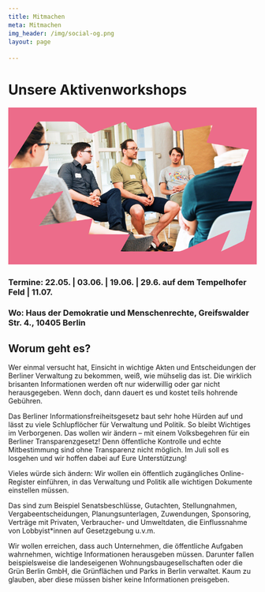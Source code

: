 ```yaml
---
title: Mitmachen
meta: Mitmachen
img_header: /img/social-og.png
layout: page

---
```


# Unsere Aktivenworkshops

<img src="/img/workshop_3.png" alt="" class="img-responsive">

### Termine: 22.05. | 03.06. | 19.06. | 29.6. auf dem Tempelhofer Feld | 11.07.
### Wo: Haus der Demokratie und Menschenrechte, Greifswalder Str. 4., 10405 Berlin

## Worum geht es?
Wer einmal versucht hat, Einsicht in wichtige Akten und Entscheidungen der Berliner Verwaltung zu bekommen, weiß, wie mühselig das ist. Die wirklich brisanten Informationen werden oft nur widerwillig oder gar nicht herausgegeben. Wenn doch, dann dauert es und kostet teils hohrende Gebühren.

Das Berliner Informationsfreiheitsgesetz baut sehr hohe Hürden auf und lässt zu viele Schlupflöcher für Verwaltung und Politik. So bleibt Wichtiges im Verborgenen. Das wollen wir ändern – mit einem Volksbegehren für ein Berliner Transparenzgesetz! Denn öffentliche Kontrolle und echte Mitbestimmung sind ohne Transparenz nicht möglich. Im Juli soll es losgehen und wir hoffen dabei auf Eure Unterstützung!

Vieles würde sich ändern: Wir wollen ein öffentlich zugängliches Online-Register einführen, in das Verwaltung und Politik alle wichtigen Dokumente einstellen müssen. 

Das sind zum Beispiel Senatsbeschlüsse, Gutachten, Stellungnahmen, Vergabeentscheidungen, Planungsunterlagen, Zuwendungen, Sponsoring, Verträge mit Privaten, Verbraucher- und Umweltdaten, die Einflussnahme von Lobbyist*innen auf Gesetzgebung u.v.m.

Wir wollen erreichen, dass auch Unternehmen, die öffentliche Aufgaben wahrnehmen, wichtige Informationen herausgeben müssen. Darunter fallen beispielsweise die landeseigenen Wohnungsbaugesellschaften oder die Grün Berlin GmbH, die Grünflächen und Parks in Berlin verwaltet. Kaum zu glauben, aber diese müssen bisher keine Informationen preisgeben.


